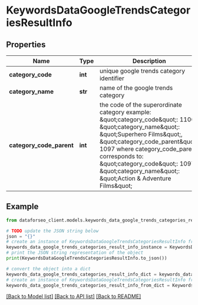 # KeywordsDataGoogleTrendsCategoriesResultInfo


## Properties

Name | Type | Description | Notes
------------ | ------------- | ------------- | -------------
**category_code** | **int** | unique google trends category identifier | [optional] 
**category_name** | **str** | name of the google trends category | [optional] 
**category_code_parent** | **int** | the code of the superordinate category example: \&quot;category_code\&quot;: 1100, \&quot;category_name\&quot;: \&quot;Superhero Films\&quot;, \&quot;category_code_parent\&quot;: 1097 where category_code_parent corresponds to: \&quot;category_code\&quot;: 1097, \&quot;category_name\&quot;: \&quot;Action &amp; Adventure Films\&quot; | [optional] 

## Example

```python
from dataforseo_client.models.keywords_data_google_trends_categories_result_info import KeywordsDataGoogleTrendsCategoriesResultInfo

# TODO update the JSON string below
json = "{}"
# create an instance of KeywordsDataGoogleTrendsCategoriesResultInfo from a JSON string
keywords_data_google_trends_categories_result_info_instance = KeywordsDataGoogleTrendsCategoriesResultInfo.from_json(json)
# print the JSON string representation of the object
print(KeywordsDataGoogleTrendsCategoriesResultInfo.to_json())

# convert the object into a dict
keywords_data_google_trends_categories_result_info_dict = keywords_data_google_trends_categories_result_info_instance.to_dict()
# create an instance of KeywordsDataGoogleTrendsCategoriesResultInfo from a dict
keywords_data_google_trends_categories_result_info_from_dict = KeywordsDataGoogleTrendsCategoriesResultInfo.from_dict(keywords_data_google_trends_categories_result_info_dict)
```
[[Back to Model list]](../README.md#documentation-for-models) [[Back to API list]](../README.md#documentation-for-api-endpoints) [[Back to README]](../README.md)


